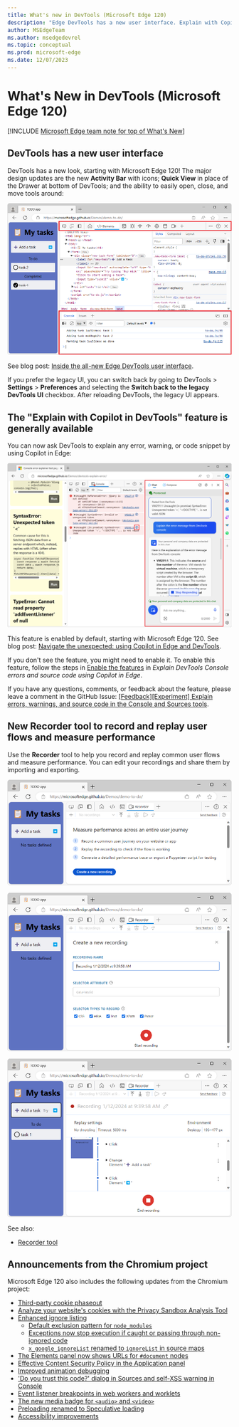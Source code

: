 ```yaml
---
title: What's new in DevTools (Microsoft Edge 120)
description: "Edge DevTools has a new user interface. Explain with Copilot in DevTools is generally available. New Recorder tool to record and replay common user flows and measure performance. And more."
author: MSEdgeTeam
ms.author: msedgedevrel
ms.topic: conceptual
ms.prod: microsoft-edge
ms.date: 12/07/2023
---
```

# What's New in DevTools (Microsoft Edge 120)

[!INCLUDE [Microsoft Edge team note for top of What's New](../../includes/edge-whats-new-note.md)]


<!-- ====================================================================== -->
## DevTools has a new user interface

<!-- Subtitle: Introducing the all-new Edge DevTools user interface.  Check out our blog post to learn about the new Activity Bar, Quick View, and how to customize your developer tools in the redesigned DevTools UI. -->
<!-- todo: the above is from Welcome 119 -->

DevTools has a new look, starting with Microsoft Edge 120!  The major design updates are the new **Activity Bar** with icons; **Quick View** in place of the Drawer at bottom of DevTools; and the ability to easily open, close, and move tools around:

![Updated DevTools UI](./devtools-120-images/new-devtools-ui.png)

See blog post: [Inside the all-new Edge DevTools user interface](https://blogs.windows.com/msedgedev/2023/12/20/inside-the-all-new-edge-devtools-ui/).

If you prefer the legacy UI, you can switch back by going to DevTools > **Settings** > **Preferences** and selecting the **Switch back to the legacy DevTools UI** checkbox.  After reloading DevTools, the legacy UI appears.


<!-- ====================================================================== -->
## The "Explain with Copilot in DevTools" feature is generally available

<!-- Subtitle: Debug source code by having Copilot explain lines of code.  You can ask Copilot to read lines of code for you and describe what the code is doing for an easier time debugging. -->
<!-- todo: the above is from Welcome 119 -->

You can now ask DevTools to explain any error, warning, or code snippet by using Copilot in Edge:

![Explain with Copilot in DevTools](./devtools-120-images/copilot-error-explanation.png)

This feature is enabled by default, starting with Microsoft Edge 120.  See blog post: [Navigate the unexpected: using Copilot in Edge and DevTools](https://blogs.windows.com/msedgedev/2023/12/14/navigate-the-unexpected-using-copilot-in-edge-and-devtools/).

If you don't see the feature, you might need to enable it.  To enable this feature, follow the steps in [Enable the features](../../../experimental-features/copilot-explain.md#enable-the-features) in _Explain DevTools Console errors and source code using Copilot in Edge_.

If you have any questions, comments, or feedback about the feature, please leave a comment in the GitHub Issue: [\[Feedback\]\[Experiment\] Explain errors, warnings, and source code in the Console and Sources tools](https://github.com/MicrosoftEdge/DevTools/issues/203).


<!-- ====================================================================== -->
## New Recorder tool to record and replay user flows and measure performance

<!-- Subtitle: todo. -->

Use the **Recorder** tool to help you record and replay common user flows and measure performance.  You can edit your recordings and share them by importing and exporting. 

![Recorder tool initial view](./devtools-120-images/recorder-tool-1.png)

![Recorder tool 2nd view](./devtools-120-images/recorder-tool-2.png)

![Recorder tool while recording](./devtools-120-images/recorder-tool-3.png)

See also:
* [Recorder tool](https://developer.chrome.com/docs/devtools/recorder)


<!-- ====================================================================== -->
## Announcements from the Chromium project

Microsoft Edge 120 also includes the following updates from the Chromium project:

* [Third-party cookie phaseout](https://developer.chrome.com/blog/new-in-devtools-120#3pc)
* [Analyze your website's cookies with the Privacy Sandbox Analysis Tool](https://developer.chrome.com/blog/new-in-devtools-120#ps-analysis-tool)
* [Enhanced ignore listing](https://developer.chrome.com/blog/new-in-devtools-120#ignore-listing)
   * [Default exclusion pattern for `node_modules`](https://developer.chrome.com/blog/new-in-devtools-120#default-regex)
   * [Exceptions now stop execution if caught or passing through non-ignored code](https://developer.chrome.com/blog/new-in-devtools-120#exceptions)
   * [`x_google_ignoreList` renamed to `ignoreList` in source maps](https://developer.chrome.com/blog/new-in-devtools-120#ignore-list-spec)
* [The Elements panel now shows URLs for `#document` nodes](https://developer.chrome.com/blog/new-in-devtools-120#document-urls)
* [Effective Content Security Policy in the Application panel](https://developer.chrome.com/blog/new-in-devtools-120#csp)
* [Improved animation debugging](https://developer.chrome.com/blog/new-in-devtools-120#animations)
* ['Do you trust this code?' dialog in Sources and self-XSS warning in Console](https://developer.chrome.com/blog/new-in-devtools-120#self-xss)
* [Event listener breakpoints in web workers and worklets](https://developer.chrome.com/blog/new-in-devtools-120#worker-breakpoints)
* [The new media badge for `<audio>` and `<video>`](https://developer.chrome.com/blog/new-in-devtools-120#media)
* [Preloading renamed to Speculative loading](https://developer.chrome.com/blog/new-in-devtools-120#speculative-loading)
* [Accessibility improvements](https://developer.chrome.com/blog/new-in-devtools-120#accessibility)


<!-- ====================================================================== -->
<!-- uncomment if content is copied from developer.chrome.com to this page -->

<!-- > [!NOTE]
> Portions of this page are modifications based on work created and [shared by Google](https://developers.google.com/terms/site-policies) and used according to terms described in the [Creative Commons Attribution 4.0 International License](https://creativecommons.org/licenses/by/4.0).
> The original page for announcements from the Chromium project is [What's New in DevTools (Chrome 120)](https://developer.chrome.com/blog/new-in-devtools-120) and is authored by [Sofia Emelianova](https://developers.google.com/web/resources/contributors) (Senior Technical Writer working on Chrome DevTools at Google). -->


<!-- ====================================================================== -->
<!-- uncomment if content is copied from developer.chrome.com to this page -->

<!-- [![Creative Commons License](../../../../media/cc-logo/88x31.png)](https://creativecommons.org/licenses/by/4.0)
This work is licensed under a [Creative Commons Attribution 4.0 International License](https://creativecommons.org/licenses/by/4.0). -->
